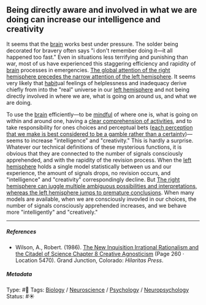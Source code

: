 ## Being directly aware and involved in what we are doing can increase our intelligence and creativity

It seems that the [brain](Brain.md) works best under pressure. The solder being decorated for bravery often says "i don't remember doing it—it all happened too fast." Even in situations less terrifying and punishing than war, most of us have experienced this staggering efficiency and rapidity of [brain](Brain.md) processes in emergencies. [The global attention of the right hemisphere precedes the narrow attention of the left hemisphere](The%20global%20attention%20of%20the%20right%20hemisphere%20precedes%20the%20narrow%20attention%20of%20the%20left%20hemisphere.md). It seems very likely that [habit](Habit.md)ual feelings of helplessness and inadequacy derive chiefly from into the "real" universe in our [left hemisphere](Left%20hemisphere.md) and not being directly involved in where we are, what is going on around us, and what we are doing. 

To use the [brain](Brain.md) efficiently—to be [mindful](Mindfulness.md) of where one is, what is going on within and around one, having a [clear comprehension of activities](Clear%20comprehension%20of%20activities.md), and to take responsibility for ones choices and perceptual bets ([each perception that we make is best considered to be a gamble rather than a certainty](Each%20perception%20that%20we%20make%20is%20best%20considered%20to%20be%20a%20gamble%20rather%20than%20a%20certainty.md))—seems to increase "intelligence" and "creativity." This is hardly a surprise. Whatever our technical definitions of these mysterious functions, it is obvious that they are connected to the number of signals consciously apprehended, and with the rapidity of the revision process. When the [left hemisphere](Left%20hemisphere.md) holds a single model statistically between us and our experience, the amount of signals drops, no revision occurs, and "intelligence" and "creativity" correspondingly decline. But [The right hemisphere can juggle multiple ambiguous possibilities and interpretations, whereas the left hemisphere jumps to premature conclusions](The%20right%20hemisphere%20can%20juggle%20multiple%20ambiguous%20possibilities%20and%20interpretations,%20whereas%20the%20left%20hemisphere%20jumps%20to%20premature%20conclusions.md). When many models are available, when we are consciously invovled in our choices, the number of signals consciously apprehended increases, and we behave more "intelligently" and "creatively."

---

##### References

* Wilson, A., Robert. (1986). [The New Inquisition Irrational Rationalism and the Citadel of Science Chapter 8 Creative Agnosticism](The%20New%20Inquisition%20Irrational%20Rationalism%20and%20the%20Citadel%20of%20Science%20Chapter%208%20Creative%20Agnosticism.md) (Page 260 · Location 5470). Grand Junction, Colorado: *Hilaritas Press*.

##### Metadata

Type: #🔴 
Tags: [Biology]() / [Neuroscience](Neuroscience.md) / [Psychology](Psychology.md) / [Neuropsychology](Neuropsychology.md)
Status: #☀️ 
